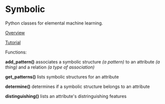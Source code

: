 # Symbolic

Python classes for elemental machine learning.

[Overview](https://docs.google.com/document/d/1tZFdOejfOn5BK4qia0dLrenzvtaZX-jco0ZvEq4UpKY/edit)

[Tutorial](https://docs.google.com/document/d/1EfLcbK8B1r1dlfiQaY8LQL-ottfUApbiSLJuvM8OTWU/edit)

Functions:

 **add_pattern()** associates a symbolic structure _(a pattern)_ to an attribute _(a thing)_ and a relation _(a type of association)_
 
 **get_patterns()** lists symbolic structures for an attribute
 
 **determine()** determines if a symbolic structure belongs to an attribute
 
 **distinguishing()** lists an attribute's distringuishing features
 

